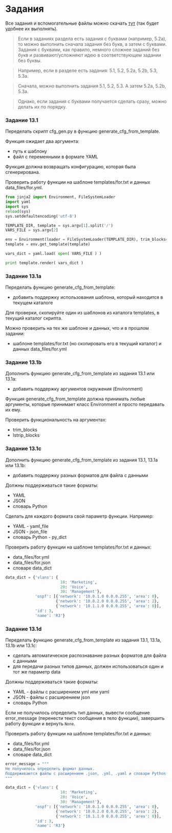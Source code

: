 # Задания

Все задания и вспомогательные файлы можно скачать [тут](https://github.com/natenka/PyNEng/blob/master/exercises.zip) (так будет удобнее их выполнять).

> Если в заданиях раздела есть задания с буквами (например, 5.2a), то можно выполнить сначала задания без букв, а затем с буквами. Задания с буквами, как правило, немного сложнее заданий без букв и развивают/усложняют идею в соответствующем задании без буквы.

> Например, если в разделе есть задания: 5.1, 5.2, 5.2a, 5.2b, 5.3, 5.3a.

> Сначала, можно выполнить задания 5.1, 5.2, 5.3. А затем 5.2a, 5.2b, 5.3a.

> Однако, если задания с буквами получается сделать сразу, можно делать их по порядку.

### Задание 13.1

Переделать скрипт cfg_gen.py в функцию generate_cfg_from_template.

Функция ожидает два аргумента:
* путь к шаблону
* файл с переменными в формате YAML

Функция должна возвращать конфигурацию, которая была сгенерирована.

Проверить работу функции на шаблоне templates/for.txt и данных data_files/for.yml.

```python
from jinja2 import Environment, FileSystemLoader
import yaml
import sys
reload(sys)
sys.setdefaultencoding('utf-8')

TEMPLATE_DIR, template = sys.argv[1].split('/')
VARS_FILE = sys.argv[2]

env = Environment(loader = FileSystemLoader(TEMPLATE_DIR), trim_blocks=True)
template = env.get_template(template)

vars_dict = yaml.load( open( VARS_FILE ) )

print template.render( vars_dict )
```

### Задание 13.1a

Переделать функцию generate_cfg_from_template:
* добавить поддержку использования шаблона, который находится в текущем каталоге

Для проверки, скопируйте один из шаблонов из каталога templates,
в текущий каталог скрипта.

Можно проверить на тех же шаблоне и данных, что и в прошлом задании:
* шаблоне templates/for.txt (но скопировать его в текущий каталог) и данных data_files/for.yml


### Задание 13.1b

Дополнить функцию generate_cfg_from_template из задания 13.1 или 13.1a:
* добавить поддержку аргументов окружения (Environment)

Функция generate_cfg_from_template должна принимать любые аргументы,
которые принимает класс Environment и просто передавать их ему.

Проверить функциональность на аргументах:
* trim_blocks
* lstrip_blocks


### Задание 13.1c

Дополнить функцию generate_cfg_from_template из задания 13.1, 13.1a или 13.1b:
* добавить поддержку разных форматов для файла с данными

Должны поддерживаться такие форматы:
* YAML
* JSON
* словарь Python

Сделать для каждого формата свой параметр функции.
Например:
* YAML - yaml_file
* JSON - json_file
* словарь Python - py_dict

Проверить работу функции на шаблоне templates/for.txt и данных:
* data_files/for.yml
* data_files/for.json
* словаре data_dict

```python
data_dict = {'vlans': {
                        10: 'Marketing',
                        20: 'Voice',
                        30: 'Management'},
             'ospf': [{'network': '10.0.1.0 0.0.0.255', 'area': 0},
                      {'network': '10.0.2.0 0.0.0.255', 'area': 2},
                      {'network': '10.1.1.0 0.0.0.255', 'area': 0}],
             'id': 3,
             'name': 'R3'}
```


### Задание 13.1d

Переделать функцию generate_cfg_from_template из задания 13.1, 13.1a, 13.1b или 13.1c:
* сделать автоматическое распознавание разных форматов для файла с данными
* для передачи разных типов данных, должен использоваться один и тот же параметр data

Должны поддерживаться такие форматы:
* YAML - файлы с расширением yml или yaml
* JSON - файлы с расширением json
* словарь Python

Если не получилось определить тип данных, вывести сообщение error_message (перенести текст сообщения в тело функции), завершить работу функции и вернуть ```None```.

Проверить работу функции на шаблоне templates/for.txt и данных:
* data_files/for.yml
* data_files/for.json
* словаре data_dict

```python
error_message = """
Не получилось определить формат данных.
Поддерживаются файлы с расширением .json, .yml, .yaml и словари Python
"""

data_dict = {'vlans': {
                        10: 'Marketing',
                        20: 'Voice',
                        30: 'Management'},
             'ospf': [{'network': '10.0.1.0 0.0.0.255', 'area': 0},
                      {'network': '10.0.2.0 0.0.0.255', 'area': 2},
                      {'network': '10.1.1.0 0.0.0.255', 'area': 0}],
             'id': 3,
             'name': 'R3'}
```
